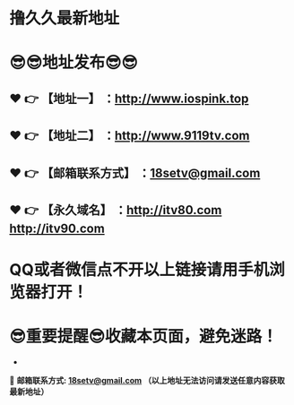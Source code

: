 # 撸久久最新地址
:sunglasses::sunglasses:地址发布:sunglasses::sunglasses:
==
:heart: :point_right: 【地址一】 ：http://www.iospink.top
------
:heart: :point_right: 【地址二】 ：http://www.9119tv.com
------
:heart: :point_right: 【邮箱联系方式】 ：18setv@gmail.com
------
:heart: :point_right: 【永久域名】 ：http://itv80.com  http://itv90.com
------
# QQ或者微信点不开以上链接请用手机浏览器打开！
:sunglasses:重要提醒:sunglasses:收藏本页面，避免迷路！
==

-

:e-mail: __邮箱联系方式: 18setv@gmail.com （以上地址无法访问请发送任意内容获取最新地址）__
